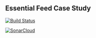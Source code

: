 ## Essential Feed Case Study

[![Build Status](https://travis-ci.com/kublaios/EssentialFeed.svg?branch=main)](https://travis-ci.com/kublaios/EssentialFeed)
 
[![SonarCloud](https://sonarcloud.io/images/project_badges/sonarcloud-white.svg)](https://sonarcloud.io/summary/new_code?id=mkerd_esfeseentiald)
